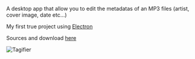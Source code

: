 A desktop app that allow you to edit the metadatas of an MP3 files (artist, cover image, date etc...)

My first true project using [Electron](https://www.electronjs.org/)

Sources and download [here](https://github.com/Ciriak/Tagifier)

<img src="/images/tagifier/tagifier-demo1.jpg" alt="Tagifier"/>
